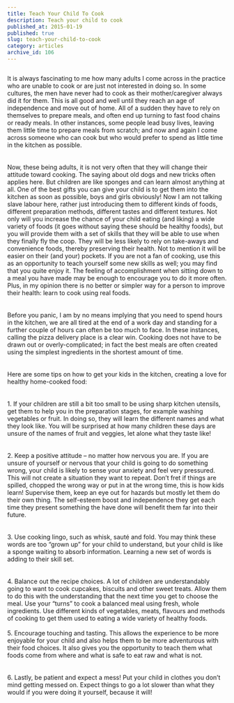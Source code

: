 ```yaml
---
title: Teach Your Child To Cook
description: Teach your child to cook
published_at: 2015-01-19
published: true
slug: teach-your-child-to-cook
category: articles
archive_id: 106
---
```


<div><img src="/assets/images/articles/teach_child_to_cook.jpg" alt=""><p class="caption"></p>It is always fascinating to me how many adults I come across in the practice who are unable to cook or are just not interested in doing so. In some cultures, the men have never had to cook as their mother/caregiver always did it for them. This is all good and well until they reach an age of independence and move out of home. All of a sudden they have to rely on themselves to prepare meals, and often end up turning to fast food chains or ready meals. In other instances, some people lead busy lives, leaving them little time to prepare meals from scratch; and now and again I come across someone who can cook but who would prefer to spend as little time in the kitchen as possible. <br><br><br>
Now, these being adults, it is not very often that they will change their attitude toward cooking. The saying about old dogs and new tricks often applies here. But children are like sponges and can learn almost anything at all. One of the best gifts you can give your child is to get them into the kitchen as soon as possible, boys and girls obviously! Now I am not talking slave labour here, rather just introducing them to different kinds of foods, different preparation methods, different tastes and different textures. Not only will you increase the chance of your child eating (and liking) a wide variety of foods (it goes without saying these should be healthy foods), but you will provide them with a set of skills that they will be able to use when they finally fly the coop.  They will be less likely to rely on take-aways and convenience foods, thereby preserving their health. Not to mention it will be easier on their (and your) pockets.  If you are not a fan of cooking, use this as an opportunity to teach yourself some new skills as well; you may find that you quite enjoy it. The feeling of accomplishment when sitting down to a meal you have made may be enough to encourage you to do it more often. Plus, in my opinion there is no better or simpler way for a person to improve their health: learn to cook using real foods.<br><br><br>
Before you panic, I am by no means implying that you need to spend hours in the kitchen, we are all tired at the end of a work day and standing for a further couple of hours can often be too much to face. In these instances, calling the pizza delivery place is a clear win.  Cooking does not have to be drawn out or overly-complicated; in fact the best meals are often created using the simplest ingredients in the shortest amount of time. <br><br><br>
Here are some tips on how to get your kids in the kitchen, creating a love for healthy home-cooked food:<br><br><br>
1.	If your children are still a bit too small to be using sharp kitchen utensils, get them to help you in the preparation stages, for example washing vegetables or fruit. In doing so, they will learn the different names and what they look like. You will be surprised at how many children these days are unsure of the names of fruit and veggies, let alone what they taste like! <br><br><br>
2.	Keep a positive attitude – no matter how nervous you are. If you are unsure of yourself or nervous that your child is going to do something wrong, your child is likely to sense your anxiety and feel very pressured. This will not create a situation they want to repeat. Don’t fret if things are spilled, chopped the wrong way or put in at the wrong time, this is how kids learn! Supervise them, keep an eye out for hazards but mostly let them do their own thing. The self-esteem boost and independence they get each time they present something the have done will benefit them far into their future. <br><br><br>
3.	Use cooking lingo, such as whisk, sauté and fold. You may think these words are too “grown up” for your child to understand, but your child is like a sponge waiting to absorb information. Learning a new set of words is adding to their skill set.<br><br><br>
4.	Balance out the recipe choices. A lot of children are understandably going to want to cook cupcakes, biscuits and other sweet treats. Allow them to do this with the understanding that the next time you get to choose the meal. Use your “turns” to cook a balanced meal using fresh, whole ingredients. Use different kinds of vegetables, meats, flavours and methods of cooking to get them used to eating a wide variety of healthy foods. <br><br>
5.	Encourage touching and tasting. This allows the experience to be more enjoyable for your child and also helps them to be more adventurous with their food choices. It also gives you the opportunity to teach them what foods come from where and what is safe to eat raw and what is not.<br><br><br>
6.	Lastly, be patient and expect a mess! Put your child in clothes you don’t mind getting messed on. Expect things to go a lot slower than what they would if you were doing it yourself, because it will!</div>